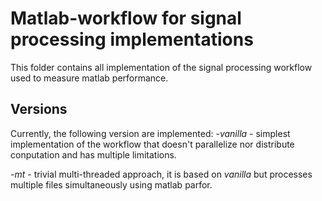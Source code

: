 # Matlab-workflow for signal processing implementations

This folder contains all implementation of the signal processing workflow
used to measure matlab performance.

## Versions

Currently, the following version are implemented:
-_vanilla_ - simplest implementation of the workflow that doesn't parallelize
nor distribute conputation and has multiple limitations.

-_mt_ - trivial multi-threaded approach, it is based on _vanilla_ but
processes multiple files simultaneously using matlab parfor.
